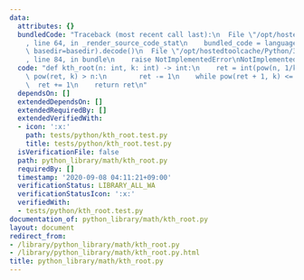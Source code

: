 ```yaml
---
data:
  attributes: {}
  bundledCode: "Traceback (most recent call last):\n  File \"/opt/hostedtoolcache/Python/3.8.5/x64/lib/python3.8/site-packages/onlinejudge_verify/documentation/build.py\"\
    , line 64, in _render_source_code_stat\n    bundled_code = language.bundle(stat.path,\
    \ basedir=basedir).decode()\n  File \"/opt/hostedtoolcache/Python/3.8.5/x64/lib/python3.8/site-packages/onlinejudge_verify/languages/python.py\"\
    , line 84, in bundle\n    raise NotImplementedError\nNotImplementedError\n"
  code: "def kth_root(n: int, k: int) -> int:\n    ret = int(pow(n, 1/k))\n    while\
    \ pow(ret, k) > n:\n        ret -= 1\n    while pow(ret + 1, k) <= n:\n      \
    \  ret += 1\n    return ret\n"
  dependsOn: []
  extendedDependsOn: []
  extendedRequiredBy: []
  extendedVerifiedWith:
  - icon: ':x:'
    path: tests/python/kth_root.test.py
    title: tests/python/kth_root.test.py
  isVerificationFile: false
  path: python_library/math/kth_root.py
  requiredBy: []
  timestamp: '2020-09-08 04:11:21+09:00'
  verificationStatus: LIBRARY_ALL_WA
  verificationStatusIcon: ':x:'
  verifiedWith:
  - tests/python/kth_root.test.py
documentation_of: python_library/math/kth_root.py
layout: document
redirect_from:
- /library/python_library/math/kth_root.py
- /library/python_library/math/kth_root.py.html
title: python_library/math/kth_root.py
---
```

